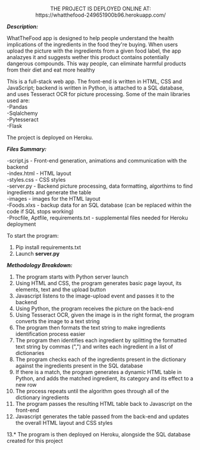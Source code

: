 <p align="center">
     THE PROJECT IS DEPLOYED ONLINE AT:  <br>
   https://whatthefood-249651900b96.herokuapp.com/
</p>

_**Description:**_

WhatTheFood app is designed to help people understand the health implications of the ingredients in the food they're buying. When users upload the picture with the ingredients 
from a given food label, 
the app analazyes it and suggests wether this product contains potentially dangerous compounds. 
This way people, can eliminate harmful products from their diet and eat more healthy


This is a full-stack web app. The front-end is written in HTML, CSS and JavaScript; backend is written in Python, is attached to a SQL database, and uses Tesseract OCR for picture
processing. Some of the main libraries used are: <br>
-Pandas <br>
-Sqlalchemy <br>
-Pytesseract <br>
-Flask <br>

The project is deployed on Heroku.
 
_**Files Summary:**_ <br>

-script.js - Front-end generation, animations and communication with the backend <br>
-index.html - HTML layout <br>
-styles.css - CSS styles <br>
-server.py - Backend picture processing, data formatting, algorthims to find ingredients and generate the table <br>
-images - images for the HTML layout <br>
-Foods.xlxs - backup data for an SQL database (can be replaced within the code if SQL stops working) <br>
-Procfile, Aptfile, requirements.txt - supplemental files needed for Heroku deployment <br>


To start the program:

1. Pip install requirements.txt
2. Launch **server.py** 

_**Methodology Breakdown:**_

1. The program starts with Python server launch
2. Using HTML and CSS, the program generates basic page layout, its elements, text and the upload button
3. Javascript listens to the image-upload event and passes it to the backend
4. Using Python, the program receives the picture on the back-end
5. Using Tesseract OCR, given the image is in the right format, the program converts the image to a text string
6. The program then formats the text string to make ingredients identification process easier
7. The program then identifies each ingredient by splitting the formatted text string by commas (",") and writes each ingredient in a list of dictionaries
8. The program checks each of the ingredients present in the dictionary against the ingredients present in the SQL database
9. If there is a match, the program generates a dynamic HTML table in Python, and adds the matched ingredient, its category and its effect to a new row
10. The process repeats until the algorithm goes through all of the dictionary ingredients
11. The program passes the resulting HTML table back to Javascript on the front-end
12. Javascript generates the table passed from the back-end and updates the overall HTML layout and CSS styles

13.* The program is then deployed on Heroku, alongside the SQL database created for this project
   


